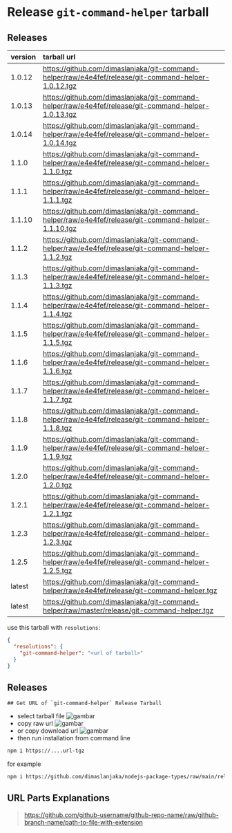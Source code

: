 # Release `git-command-helper` tarball
## Releases
| version | tarball url |
| :--- | :--- |
| 1.0.12 | https://github.com/dimaslanjaka/git-command-helper/raw/e4e4fef/release/git-command-helper-1.0.12.tgz |
| 1.0.13 | https://github.com/dimaslanjaka/git-command-helper/raw/e4e4fef/release/git-command-helper-1.0.13.tgz |
| 1.0.14 | https://github.com/dimaslanjaka/git-command-helper/raw/e4e4fef/release/git-command-helper-1.0.14.tgz |
| 1.1.0 | https://github.com/dimaslanjaka/git-command-helper/raw/e4e4fef/release/git-command-helper-1.1.0.tgz |
| 1.1.1 | https://github.com/dimaslanjaka/git-command-helper/raw/e4e4fef/release/git-command-helper-1.1.1.tgz |
| 1.1.10 | https://github.com/dimaslanjaka/git-command-helper/raw/e4e4fef/release/git-command-helper-1.1.10.tgz |
| 1.1.2 | https://github.com/dimaslanjaka/git-command-helper/raw/e4e4fef/release/git-command-helper-1.1.2.tgz |
| 1.1.3 | https://github.com/dimaslanjaka/git-command-helper/raw/e4e4fef/release/git-command-helper-1.1.3.tgz |
| 1.1.4 | https://github.com/dimaslanjaka/git-command-helper/raw/e4e4fef/release/git-command-helper-1.1.4.tgz |
| 1.1.5 | https://github.com/dimaslanjaka/git-command-helper/raw/e4e4fef/release/git-command-helper-1.1.5.tgz |
| 1.1.6 | https://github.com/dimaslanjaka/git-command-helper/raw/e4e4fef/release/git-command-helper-1.1.6.tgz |
| 1.1.7 | https://github.com/dimaslanjaka/git-command-helper/raw/e4e4fef/release/git-command-helper-1.1.7.tgz |
| 1.1.8 | https://github.com/dimaslanjaka/git-command-helper/raw/e4e4fef/release/git-command-helper-1.1.8.tgz |
| 1.1.9 | https://github.com/dimaslanjaka/git-command-helper/raw/e4e4fef/release/git-command-helper-1.1.9.tgz |
| 1.2.0 | https://github.com/dimaslanjaka/git-command-helper/raw/e4e4fef/release/git-command-helper-1.2.0.tgz |
| 1.2.1 | https://github.com/dimaslanjaka/git-command-helper/raw/e4e4fef/release/git-command-helper-1.2.1.tgz |
| 1.2.3 | https://github.com/dimaslanjaka/git-command-helper/raw/e4e4fef/release/git-command-helper-1.2.3.tgz |
| 1.2.5 | https://github.com/dimaslanjaka/git-command-helper/raw/e4e4fef/release/git-command-helper-1.2.5.tgz |
| latest | https://github.com/dimaslanjaka/git-command-helper/raw/e4e4fef/release/git-command-helper.tgz |
| latest | https://github.com/dimaslanjaka/git-command-helper/raw/master/release/git-command-helper.tgz |

use this tarball with `resolutions`:
```json
{
  "resolutions": {
    "git-command-helper": "<url of tarball>"
  }
}
```

## Releases

    ## Get URL of `git-command-helper` Release Tarball
- select tarball file
![gambar](https://user-images.githubusercontent.com/12471057/203216375-8af4b5d9-00c2-40fb-8d3d-d220beaabd46.png)
- copy raw url
![gambar](https://user-images.githubusercontent.com/12471057/203216508-7590cbb9-a1ce-47d6-96ca-8d82149f0762.png)
- or copy download url
![gambar](https://user-images.githubusercontent.com/12471057/203216541-3807d2c3-5213-49f3-b93d-c626dbae3b2e.png)
- then run installation from command line
```bash
npm i https://....url-tgz
```
for example
```bash
npm i https://github.com/dimaslanjaka/nodejs-package-types/raw/main/release/nodejs-package-types.tgz
```

## URL Parts Explanations
> https://github.com/github-username/github-repo-name/raw/github-branch-name/path-to-file-with-extension